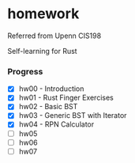 # homework
Referred from Upenn CIS198

Self-learning for Rust
### Progress
- [x] hw00 - Introduction
- [x] hw01 - Rust Finger Exercises
- [X] hw02 - Basic BST
- [X] hw03 - Generic BST with Iterator
- [X] hw04 - RPN Calculator 
- [ ] hw05
- [ ] hw06
- [ ] hw07
